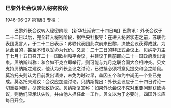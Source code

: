 ### 巴黎外长会议转入秘密阶段

1946-06-27
第1版()
专栏：

　　巴黎外长会议转入秘密阶段
    【新华社延安二十四日电】巴黎讯：外长会议于二十二日以后，完全转入秘密阶段，据中央社报导：在进入秘密状态之前，苏联代表团发言人，于二十二日表示：苏联代表团此次前来巴黎，决使会议获得成就，为达此目的，甚至不惜以妥协为代价。又息：二十二日的非正式会议上，贝纳斯力主于七月十五日召开二十一国欧州和平会议，并建议于目前即向二十一国政府发出请柬。贝纳斯辩称：和会如不克立即举行，则可能与九月之联合国大会相冲突。贝文支持贝纳斯之建议，他认为外长会议之讨论，已进抵必须将意见提交和会之阶段。莫洛托夫则认为目前发出请柬，未免为时过早，盖因五个和约中尚无一个业已完成。莫洛托夫建议：会议应加速讨论。贝纳斯提出：外长会议应于二十四日讨论一切重要问题，尽速获致协议。贝纳斯复宣称：如果外长会议不克对重要问题获致协议，则他们应承认失败，并由他人担任此一工作。贝文以为于必要时，四国外长应每日开会。
